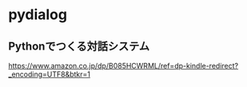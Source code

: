 # pydialog
## Pythonでつくる対話システム
https://www.amazon.co.jp/dp/B085HCWRML/ref=dp-kindle-redirect?_encoding=UTF8&btkr=1

